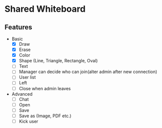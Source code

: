 # Shared Whiteboard

## Features

- Basic
  - [x] Draw
  - [x] Erase
  - [x] Color
  - [x] Shape (Line, Triangle, Rectangle, Oval)
  - [ ] Text
  - [ ] Manager can decide who can join(alter admin after new connection)
  - [ ] User list
  - [ ] Left
  - [ ] Close when admin leaves
- Advanced
  - [ ] Chat
  - [ ] Open
  - [ ] Save
  - [ ] Save as (Image, PDF etc.)
  - [ ] Kick user